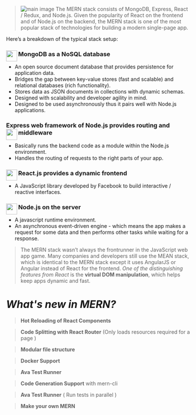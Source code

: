 >![main image](https://blog.hyperiondev.com/wp-content/uploads/2018/09/Blog-Article-MERN-Stack.jpg "MERN" )
>The MERN stack consists of MongoDB, Express, React / Redux, and Node.js. Given the popularity of React on the frontend and of Node.js on the backend, the MERN stack is one of the most popular stack of technologies for building a modern single-page app.

Here’s a breakdown of the typical stack setup:

### MongoDB as a NoSQL database<img src="https://encrypted-tbn0.gstatic.com/images?q=tbn:ANd9GcS5Sdpm5Q2hYAd20LewK3Z-QCXu0eIbPZ7EESQBbdzLbB9_Z_nS" height="30" width="30" align="left">
* An open source document database that provides persistence for application data.
* Bridges the gap between key-value stores (fast and scalable) and relational databases (rich functionality).
* Stores data as JSON documents in collections with dynamic schemas.
* Designed with scalability and developer agility in mind.
* Designed to be used asynchronously thus it pairs well with Node.js applications.

### Express web framework of Node.js provides routing and middleware<img src="https://d2eip9sf3oo6c2.cloudfront.net/tags/images/000/000/359/thumb/expressjslogo.png" height="30" width="30" align="left">

* Basically runs the backend code as a module within the Node.js environment.
* Handles the routing of requests to the right parts of your app.

### React.js provides a dynamic frontend <img src="https://encrypted-tbn0.gstatic.com/images?q=tbn:ANd9GcSc9qehbuh3jJsrsE83XLxbXY-86U8lt4dy8MFYlgp26WFOv4-q" height="30" width="30" align="left">

* A JavaScript library developed by Facebook to build interactive / reactive interfaces.

### Node.js on the server<img src="https://encrypted-tbn0.gstatic.com/images?q=tbn:ANd9GcRXTk-C0O8AykhUIBuRcwgIZkyFycp158Y5yBv3y5wclUcHs-67Wg" height="30" width="30" align="left">

* A javascript runtime environment.
* An asynchronous event-driven engine - which means the app makes a request for some data and then performs other tasks while waiting for a response.

>The MERN stack wasn’t always the frontrunner in the JavaScript web app game. Many companies and developers still use the MEAN stack, which is identical to the MERN stack except it uses AngularJS or Angular instead of React for the frontend. _One of the distinguishing features from React_ is the **virtual DOM manipulation**, which helps keep apps dynamic and fast.

# _What's new in MERN?_

>**Hot Reloading of React Components**

>**Code Splitting with React Router**
(Only loads resources required for a page )

>**Modular file structure**

>**Docker Support**

>**Ava Test Runner**

>**Code Generation Support**
with mern-cli

>**Ava Test Runner**
( Run tests in parallel )

>**Make your own MERN**

